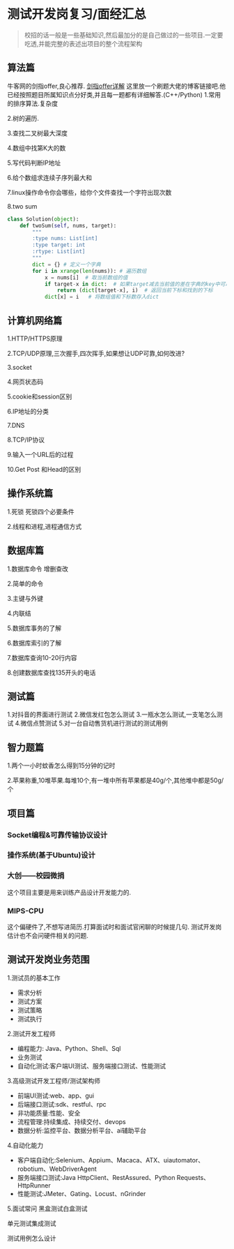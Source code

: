 # 测试开发岗复习/面经汇总

> 校招的话一般是一些基础知识,然后最加分的是自己做过的一些项目.一定要吃透,并能完整的表述出项目的整个流程架构
## 算法篇
牛客网的剑指offer,良心推荐.
[剑指offer详解](https://blog.csdn.net/c406495762/article/details/79247243)
这里放一个刷题大佬的博客链接吧.他已经按照题目所属知识点分好类,并且每一题都有详细解答.(C++/Python)
1.常用的排序算法.复杂度

2.树的遍历.

3.查找二叉树最大深度

4.数组中找第K大的数

5.写代码判断IP地址

6.给个数组求连续子序列最大和

7.linux操作命令你会哪些，给你个文件查找一个字符出现次数

8.two sum
```python
class Solution(object):
    def twoSum(self, nums, target):
        """
        :type nums: List[int]
        :type target: int 
        :rtype: List[int]
        """
        dict = {} # 定义一个字典
        for i in xrange(len(nums)): # 遍历数组
            x = nums[i]  # 取当前数组的值
            if target-x in dict:  # 如果target减去当前值的差在字典的key中可以找到，直接可以返回dtarget-x对应的值，也即下标
                return (dict[target-x], i)  # 返回当前下标和找到的下标
            dict[x] = i   # 将数组值和下标数存入dict
```
## 计算机网络篇
1.HTTP/HTTPS原理

2.TCP/UDP原理,三次握手,四次挥手,如果想让UDP可靠,如何改进?

3.socket

4.网页状态码

5.cookie和session区别

6.IP地址的分类

7.DNS

8.TCP/IP协议

9.输入一个URL后的过程

10.Get Post 和Head的区别

## 操作系统篇
1.死锁
死锁四个必要条件

2.线程和进程,进程通信方式

## 数据库篇
1.数据库命令
增删查改

2.简单的命令

3.主键与外键

4.内联结

5.数据库事务的了解

6.数据库索引的了解

7.数据库查询10-20行内容

8.创建数据库查找135开头的电话

## 测试篇
1.对抖音的界面进行测试
2.微信发红包怎么测试
3.一瓶水怎么测试,一支笔怎么测试
4.微信点赞测试
5.对一台自动售货机进行测试的测试用例

## 智力题篇
1.两个一小时蚊香怎么得到15分钟的记时

2.苹果称重,10堆苹果.每堆10个,有一堆中所有苹果都是40g/个,其他堆中都是50g/个

## 项目篇
### Socket编程&可靠传输协议设计

### 操作系统(基于Ubuntu)设计

### 大创——校园微捐
这个项目主要是用来训练产品设计开发能力的.

### MIPS-CPU
这个偏硬件了,不想写进简历.打算面试时和面试官闲聊的时候提几句.
测试开发岗估计也不会问硬件相关的问题.



## 测试开发岗业务范围
1.测试员的基本工作
- 需求分析
- 测试方案
- 测试策略
- 测试执行

2.测试开发工程师
- 编程能力: Java、Python、Shell、Sql
- 业务测试
- 自动化测试:客户端UI测试、服务端接口测试、性能测试

3.高级测试开发工程师/测试架构师
- 前端UI测试:web、app、gui
- 后端接口测试:sdk、restful、rpc
- 非功能质量:性能、安全
- 流程管理:持续集成、持续交付、devops
- 数据分析:监控平台、数据分析平台、ai辅助平台

4.自动化能力
- 客户端自动化:Selenium、Appium、Macaca、ATX、uiautomator、robotium、WebDriverAgent
- 服务端接口测试:Java HttpClient、RestAssured、Python Requests、HttpRunner
- 性能测试:JMeter、Gating、Locust、nGrinder

5.面试常问
黑盒测试白盒测试

单元测试集成测试

测试用例怎么设计
